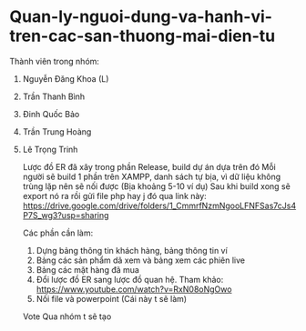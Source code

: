 # Quan-ly-nguoi-dung-va-hanh-vi-tren-cac-san-thuong-mai-dien-tu
Thành viên trong nhóm:
1. Nguyễn Đăng Khoa (L)
2. Trần Thanh Bình
3. Đinh Quốc Bảo
4. Trần Trung Hoàng
5. Lê Trọng Trinh

   Lược đồ ER đã xây trong phần Release, build dự án dựa trên đó
   Mỗi người sẽ build 1 phần trên XAMPP, danh sách tự bịa, vì dữ liệu không trùng lặp nên sẽ nối được (Bịa khoảng 5-10 ví dụ)
   Sau khi build xong sẽ export nó ra rồi gửi file php hay j đó qua link này:
   https://drive.google.com/drive/folders/1_CmmrfNzmNgooLFNFSas7cJs4P7S_wg3?usp=sharing

   Các phần cần làm:
   1. Dựng bảng thông tin khách hàng, bảng thông tin ví
   2. Bảng các sản phẩm dã xem và bảng xem các phiên live
   3. Bảng các mặt hàng đã mua
   4. Đổi lược đồ ER sang lược đồ quan hệ. Tham khảo: https://www.youtube.com/watch?v=RxN08oNgOwo
   5. Nối file và powerpoint (Cái này t sẽ làm)
   
   Vote Qua nhóm t sẽ tạo
